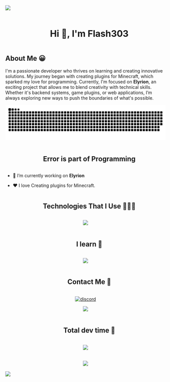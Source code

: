 <!-- Divider -->
<img src="https://user-images.githubusercontent.com/73097560/115834477-dbab4500-a447-11eb-908a-139a6edaec5c.gif">

<!-- Hello text -->
<div id="user-content-toc">
  <ul align="center">
    <summary><h1 style="display: inline-block">Hi 👋, I'm Flash303</h1></summary>
  </ul>
</div>

<!-- About Me -->
## About Me 😀
I'm a passionate developer who thrives on learning and creating innovative solutions. My journey began with creating plugins for Minecraft, which sparked my love for programming. Currently, I'm focused on <strong>Elyrion</strong>, an exciting project that allows me to blend creativity with technical skills.
Whether it's backend systems, game plugins, or web applications, I’m always exploring new ways to push the boundaries of what's possible.

<!-- Snake -->
<div align="center">
  <a href="https://raw.githubusercontent.com/1999AZZAR/1999AZZAR/readme/resources/grid-snake.svg/">
    <img src="https://raw.githubusercontent.com/1999AZZAR/1999AZZAR/readme/resources/grid-snake.svg" alt="snake">
  </a>
</div>


<!--h2 without bottom border-->
<div id="user-content-toc">
  <ul align="center">
    <summary><h2 style="display: inline-block">Error is part of Programming</h2></summary>
  </ul>
</div>


<!--Intro start-->
- 🔭 I’m currently working on **Elyrion**

- ❤️ I love Creating plugins for Minecraft.

<!--Intro end-->

<!-- Tech section -->
<div id="user-content-toc">
  <ul align="center">
    <summary><h2 style="display: inline-block">Technologies That I Use 👨🏻‍💻</h2></summary>
  </ul>
</div>

<!-- Tech icons -->
<p align="center">
  <!--<a href="https://skillicons.dev">
    <img src="https://skillicons.dev/icons?i=idea,github,java,mongodb,mysql,redis,docker,linux,ts,react,nodejs,js,html,css,git,materialui&perline=14" />
  </a>-->
  <a href="https://skillicons.dev">
    <img src="https://skillicons.dev/icons?i=java,mongodb,mysql,redis,ts,react,nodejs,js,html,css,materialui,idea,github,docker,linux,git&perline=11" />
  </a>
</p>

<!-- Lean section -->
<div id="user-content-toc">
  <ul align="center">
    <summary><h2 style="display: inline-block">I learn 💭</h2></summary>
  </ul>
</div>

<!-- Lean icons -->
<p align="center">
  <a href="https://skillicons.dev">
    <img src="https://skillicons.dev/icons?i=git,html,css,ts,react&perline=14" />
  </a>
</p>


<!-- Contact Me -->
<div id="user-content-toc">
  <ul align="center">
    <summary><h2 style="display: inline-block">Contact Me 🤝</h2></summary>
  </ul>
</div>

<p align="center">
  <a href="https://discordapp.com/users/541606357468446720" target="blank"><img align="center" src="https://user-images.githubusercontent.com/88904952/234982627-019fd336-6248-453c-9b05-97c13fd1d207.png" alt="discord" height="50" width="50" /></a>
</p>

<!-- Discord Status -->
<p align="center">
  <img src="https://discord.c99.nl/widget/theme-1/541606357468446720.png">
</p>

<!-- Dev time section -->
<div id="user-content-toc">
  <ul align="center">
    <summary><h2 style="display: inline-block">Total dev time 🤝</h2></summary>
  </ul>
</div>


<!-- Dev time -->
<div align=center>
  <a href="https://github-readme-stats.vercel.app/api/wakatime?username=@Flash303&theme=tokyonight&layout=compact&hide=AUTO_DETECTED" title="Go to Source">
      <img align="center" width=84% src="https://github-readme-stats.vercel.app/api/wakatime?username=@Flash303&theme=tokyonight&layout=compact&hide=AUTO_DETECTED" />
    </a>
</div>

<!--Visit count-->
<div align=center style="padding-top: 20px">
  
[![](https://visitcount.itsvg.in/api?id=Flash303&label=Profile%20Views&pretty=true)](https://visitcount.itsvg.in)

</div>

<!-- Divider -->
<img src="https://user-images.githubusercontent.com/73097560/115834477-dbab4500-a447-11eb-908a-139a6edaec5c.gif">
